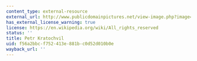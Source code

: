 ```yaml
---
content_type: external-resource
external_url: http://www.publicdomainpictures.net/view-image.php?image=1218
has_external_license_warning: true
license: https://en.wikipedia.org/wiki/All_rights_reserved
status: ''
title: Petr Kratochvil
uid: f56a2bbc-f752-413e-881b-c0d52d010b0e
wayback_url: ''
---
```

